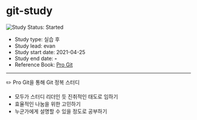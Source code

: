 

# git-study

<img src="https://img.shields.io/badge/Study%20Status-Started-blue.svg" alt="Study Status: Started">

- Study type: 실습 후 
- Study lead: evan
- Study start date: 2021-04-25
- Study end date: **-**
- Reference Book: [Pro Git](https://git-scm.com/book/ko/v2)

---
✏️ Pro Git을 통해 Git 정복 스터디
- 모두가 스터디 리더인 듯 진취적인 태도로 임하기
- 효율적인 나눔을 위한 고민하기
- 누군가에게 설명할 수 있을 정도로 공부하기
